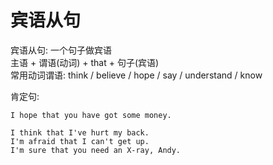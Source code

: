 # 宾语从句

宾语从句: 一个句子做宾语 \
主语 + 谓语(动词) + that + 句子(宾语) \
常用动词谓语: think / believe / hope / say / understand / know 



肯定句:
```text
I hope that you have got some money.

I think that I've hurt my back.
I'm afraid that I can't get up.
I'm sure that you need an X-ray, Andy.
```